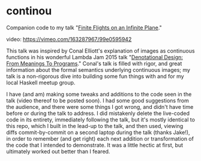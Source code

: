 # continou
Companion code to my talk "[Finite Flights on an Infinite Plane](http://www.meetup.com/santa-monica-haskell/events/227156054/)."

video: https://vimeo.com/163287967/99e0595942

This talk was inspired by Conal Elliott's explanation of images as continuous functions in his wonderful Lambda Jam 2015 talk "[Denotational Design: From Meanings To Programs](https://www.youtube.com/watch?v=bmKYiUOEo2A)." Conal's talk is filled with rigor, and great information about the formal semantics underlying continuous images; my talk is a non-rigorous dive into building some fun things with and for my local Haskell meetup group.

I have (and am) making some tweaks and additions to the code seen in the talk (video thereof to be posted soon). I had some good suggestions from the audience, and there were some things I got wrong, and didn't have time before or during the talk to address. I did mistakenly delete the live-coded code in its entirety, immediately following the talk, but it's mostly identical to this repo, which I built in the lead-up to the talk, and then used, viewing diffs commit-by-commit on a second laptop during the talk (thanks Jake!), in order to remember (and get right) each next addition or transformation of the code that I intended to demonstrate. It was a little hectic at first, but ultimately worked out better than I feared.
